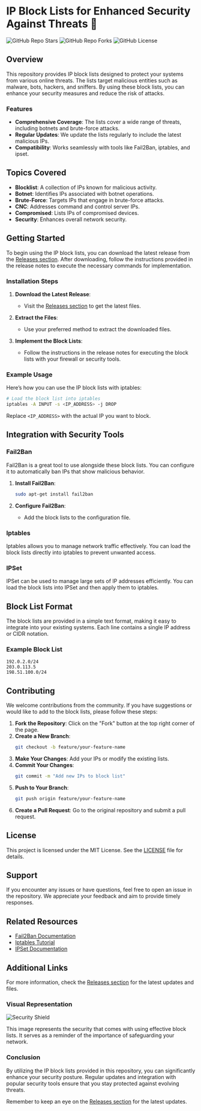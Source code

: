 # IP Block Lists for Enhanced Security Against Threats 🚫

![GitHub Repo Stars](https://img.shields.io/github/stars/Sinan231/IPs?style=social) ![GitHub Repo Forks](https://img.shields.io/github/forks/Sinan231/IPs?style=social) ![GitHub License](https://img.shields.io/github/license/Sinan231/IPs)

## Overview

This repository provides IP block lists designed to protect your systems from various online threats. The lists target malicious entities such as malware, bots, hackers, and sniffers. By using these block lists, you can enhance your security measures and reduce the risk of attacks.

### Features

- **Comprehensive Coverage**: The lists cover a wide range of threats, including botnets and brute-force attacks.
- **Regular Updates**: We update the lists regularly to include the latest malicious IPs.
- **Compatibility**: Works seamlessly with tools like Fail2Ban, iptables, and ipset.

## Topics Covered

- **Blocklist**: A collection of IPs known for malicious activity.
- **Botnet**: Identifies IPs associated with botnet operations.
- **Brute-Force**: Targets IPs that engage in brute-force attacks.
- **CNC**: Addresses command and control server IPs.
- **Compromised**: Lists IPs of compromised devices.
- **Security**: Enhances overall network security.

## Getting Started

To begin using the IP block lists, you can download the latest release from the [Releases section](https://github.com/Sinan231/IPs/releases). After downloading, follow the instructions provided in the release notes to execute the necessary commands for implementation.

### Installation Steps

1. **Download the Latest Release**: 
   - Visit the [Releases section](https://github.com/Sinan231/IPs/releases) to get the latest files.
   
2. **Extract the Files**: 
   - Use your preferred method to extract the downloaded files.

3. **Implement the Block Lists**:
   - Follow the instructions in the release notes for executing the block lists with your firewall or security tools.

### Example Usage

Here’s how you can use the IP block lists with iptables:

```bash
# Load the block list into iptables
iptables -A INPUT -s <IP_ADDRESS> -j DROP
```

Replace `<IP_ADDRESS>` with the actual IP you want to block.

## Integration with Security Tools

### Fail2Ban

Fail2Ban is a great tool to use alongside these block lists. You can configure it to automatically ban IPs that show malicious behavior.

1. **Install Fail2Ban**:
   ```bash
   sudo apt-get install fail2ban
   ```

2. **Configure Fail2Ban**:
   - Add the block lists to the configuration file.

### Iptables

Iptables allows you to manage network traffic effectively. You can load the block lists directly into iptables to prevent unwanted access.

### IPSet

IPSet can be used to manage large sets of IP addresses efficiently. You can load the block lists into IPSet and then apply them to iptables.

## Block List Format

The block lists are provided in a simple text format, making it easy to integrate into your existing systems. Each line contains a single IP address or CIDR notation.

### Example Block List

```
192.0.2.0/24
203.0.113.5
198.51.100.0/24
```

## Contributing

We welcome contributions from the community. If you have suggestions or would like to add to the block lists, please follow these steps:

1. **Fork the Repository**: Click on the "Fork" button at the top right corner of the page.
2. **Create a New Branch**: 
   ```bash
   git checkout -b feature/your-feature-name
   ```
3. **Make Your Changes**: Add your IPs or modify the existing lists.
4. **Commit Your Changes**: 
   ```bash
   git commit -m "Add new IPs to block list"
   ```
5. **Push to Your Branch**: 
   ```bash
   git push origin feature/your-feature-name
   ```
6. **Create a Pull Request**: Go to the original repository and submit a pull request.

## License

This project is licensed under the MIT License. See the [LICENSE](LICENSE) file for details.

## Support

If you encounter any issues or have questions, feel free to open an issue in the repository. We appreciate your feedback and aim to provide timely responses.

## Related Resources

- [Fail2Ban Documentation](https://www.fail2ban.org/wiki/index.php/Main_Page)
- [Iptables Tutorial](https://www.frozentux.net/iptables-tutorial/iptables-tutorial.html)
- [IPSet Documentation](https://ipset.netfilter.org/)

## Additional Links

For more information, check the [Releases section](https://github.com/Sinan231/IPs/releases) for the latest updates and files.

### Visual Representation

![Security Shield](https://example.com/security-shield.png)

This image represents the security that comes with using effective block lists. It serves as a reminder of the importance of safeguarding your network.

### Conclusion

By utilizing the IP block lists provided in this repository, you can significantly enhance your security posture. Regular updates and integration with popular security tools ensure that you stay protected against evolving threats. 

Remember to keep an eye on the [Releases section](https://github.com/Sinan231/IPs/releases) for the latest updates.